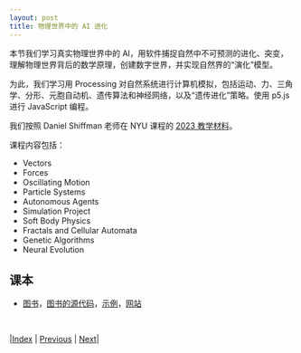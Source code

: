 ```yaml
---
layout: post
title: 物理世界中的 AI 进化
---
```


本节我们学习真实物理世界中的 AI，用软件捕捉自然中不可预测的进化、突变，理解物理世界背后的数学原理，创建数字世界，并实现自然界的“演化”模型。

为此，我们学习用 Processing 对自然系统进行计算机模拟，包括运动、力、三角学、分形、元胞自动机、遗传算法和神经网络，以及“遗传进化”策略。使用 p5.js 进行 JavaScript 编程。

我们按照 Daniel Shiffman 老师在 NYU 课程的 [2023 教学材料](https://github.com/nature-of-code/noc-syllabus-S23)。

课程内容包括：
- Vectors
- Forces
- Oscillating Motion
- Particle Systems
- Autonomous Agents
- Simulation Project
- Soft Body Physics
- Fractals and Cellular Automata
- Genetic Algorithms
- Neural Evolution

## 课本

- [图书](https://nature-of-code-2nd-edition.netlify.app/neuroevolution/)，[图书的源代码](https://github.com/shiffman/The-Nature-of-Code)，[示例](https://github.com/shiffman/The-Nature-of-Code-Examples)，[网站](https://natureofcode.com/)

<br/>

|[Index](./) | [Previous](23-ml-arts) | [Next](./27-ng-ai)|

